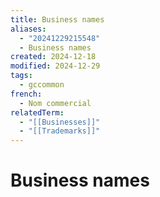 ```yaml
---
title: Business names
aliases:
  - "20241229215548"
  - Business names
created: 2024-12-18
modified: 2024-12-29
tags:
  - gccommon
french:
  - Nom commercial
relatedTerm:
  - "[[Businesses]]"
  - "[[Trademarks]]"
---
```

# Business names
